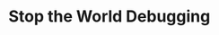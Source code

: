
# Stop the World Debugging



<!--

------------------------------- in progress -------------------------------

-->